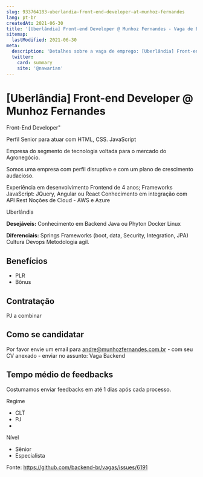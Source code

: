 ```yaml
---
slug: 933764183-uberlandia-front-end-developer-at-munhoz-fernandes
lang: pt-br
createdAt: 2021-06-30
title: '[Uberlândia] Front-end Developer @ Munhoz Fernandes - Vaga de Emprego'
sitemap:
  lastModified: 2021-06-30
meta:
  description: 'Detalhes sobre a vaga de emprego: [Uberlândia] Front-end Developer @ Munhoz Fernandes'
  twitter:
    card: summary
    site: '@nawarian'
---
```


# [Uberlândia] Front-end Developer @ Munhoz Fernandes

Front-End Developer" 

Perfil Senior para atuar com  HTML, CSS. JavaScript

Empresa do segmento de tecnologia voltada para o mercado do Agronegócio.

Somos uma empresa com perfil disruptivo e com um plano de crescimento audacioso. 

Experiência em desenvolvimento Frontend de 4 anos;
Frameworks JavaScript: JQuery, Angular ou React
Conhecimento em integração com API Rest
Noções de Cloud - AWS e Azure


Uberlândia 

**Desejáveis:**
Conhecimento em Backend Java ou Phyton
Docker
Linux

**Diferenciais:**
Springs Frameworks (boot, data, Security, Integration, JPA)
Cultura Devops
Metodologia agil.

## Benefícios
- PLR
- Bônus


## Contratação

PJ a combinar

## Como se candidatar

Por favor envie um email para andre@munhozfernandes.com.br -  com seu CV anexado - enviar no assunto: Vaga Backend

## Tempo médio de feedbacks

Costumamos enviar feedbacks em até 1 dias após cada processo.

 Regime
- CLT
- PJ
- 
Nível
- Sênior
- Especialista






Fonte: https://github.com/backend-br/vagas/issues/6191